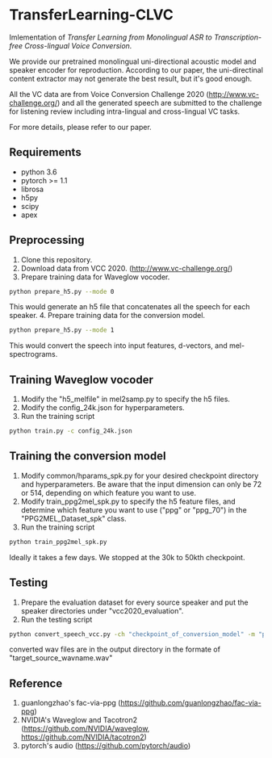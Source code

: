 # TransferLearning-CLVC

Imlementation of _Transfer Learning from Monolingual ASR to Transcription-free Cross-lingual Voice Conversion._  

We provide our pretrained monolingual uni-directional acoustic model and speaker encoder for reproduction. According to our paper, the uni-directinal content extractor may not generate the best result, but it's good enough.  
  
All the VC data are from Voice Conversion Challenge 2020 (http://www.vc-challenge.org/) and all the generated speech are submitted to the challenge for listening review including intra-lingual and cross-lingual VC tasks.  

For more details, please refer to our paper.


## Requirements
- python 3.6
- pytorch >= 1.1
- librosa
- h5py
- scipy
- apex


## Preprocessing
1. Clone this repository.
2. Download data from VCC 2020. (http://www.vc-challenge.org/)
3. Prepare training data for Waveglow vocoder.
```bash
python prepare_h5.py --mode 0
```
This would generate an h5 file that concatenates all the speech for each speaker.
4. Prepare training data for the conversion model.
```bash
python prepare_h5.py --mode 1
```
This would convert the speech into input features, d-vectors, and mel-spectrograms.

## Training Waveglow vocoder
1. Modify the "h5_melfile" in mel2samp.py to specify the h5 files.
2. Modify the config_24k.json for hyperparameters.
3. Run the training script
```bash
python train.py -c config_24k.json
```

## Training the conversion model
1. Modify common/hparams_spk.py for your desired checkpoint directory and hyperparameters.
Be aware that the input dimension can only be 72 or 514, depending on which feature you want to use.
2. Modify train_ppg2mel_spk.py to specify the h5 feature files, and determine which feature you want to use ("ppg" or "ppg_70") in the "PPG2MEL_Dataset_spk" class.
3. Run the training script
```bash
python train_ppg2mel_spk.py
```
Ideally it takes a few days. We stopped at the 30k to 50kth checkpoint. 



## Testing
1. Prepare the evaluation dataset for every source speaker and put the speaker directories under "vcc2020_evaluation".
2. Run the testing script
```bash
python convert_speech_vcc.py -ch "checkpoint_of_conversion_model" -m "ppg_model_you_used" -o "vcc2020_evaluation/output_directory/"
```
converted wav files are in the output directory in the formate of "target_source_wavname.wav"


## Reference
1. guanlongzhao's fac-via-ppg (https://github.com/guanlongzhao/fac-via-ppg)
2. NVIDIA's Waveglow and Tacotron2 (https://github.com/NVIDIA/waveglow, https://github.com/NVIDIA/tacotron2)
3. pytorch's audio (https://github.com/pytorch/audio)
